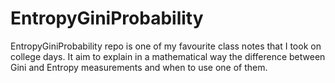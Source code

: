 # EntropyGiniProbability

EntropyGiniProbability repo is one of my favourite class notes that I took on college days. It aim to explain in a mathematical way the difference between Gini and Entropy measurements and when to use one of them.
